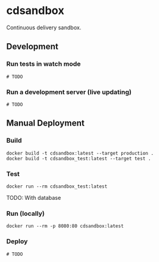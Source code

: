 # cdsandbox

Continuous delivery sandbox.

## Development

### Run tests in watch mode

```
# TODO
```

### Run a development server (live updating)

```
# TODO
```

## Manual Deployment

### Build

```
docker build -t cdsandbox:latest --target production .
docker build -t cdsandbox_test:latest --target test .
```

### Test

```
docker run --rm cdsandbox_test:latest
```

TODO: With database

### Run (locally)

```
docker run --rm -p 8080:80 cdsandbox:latest
```

### Deploy

```
# TODO
```